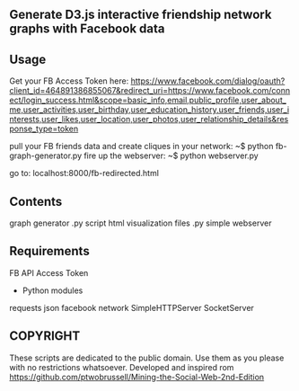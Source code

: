 ## Generate D3.js interactive friendship network graphs with Facebook data

## Usage

Get your FB Access Token here: https://www.facebook.com/dialog/oauth?client_id=464891386855067&redirect_uri=https://www.facebook.com/connect/login_success.html&scope=basic_info,email,public_profile,user_about_me,user_activities,user_birthday,user_education_history,user_friends,user_interests,user_likes,user_location,user_photos,user_relationship_details&response_type=token

pull your FB friends data and create cliques in your network: ~$ python fb-graph-generator.py
fire up the webserver: ~$ python webserver.py

go to: localhost:8000/fb-redirected.html



## Contents
graph generator .py script
html visualization files
.py simple webserver

## Requirements
FB API Access Token

* Python modules

requests
json
facebook
network
SimpleHTTPServer
SocketServer

## COPYRIGHT

These scripts are dedicated to the public domain. Use them as you please with no restrictions whatsoever.
Developed and inspired rom https://github.com/ptwobrussell/Mining-the-Social-Web-2nd-Edition 
